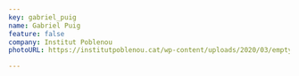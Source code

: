 ```yaml
---
key: gabriel_puig
name: Gabriel Puig
feature: false
company: Institut Poblenou
photoURL: https://institutpoblenou.cat/wp-content/uploads/2020/03/empty.jpg

---
```

